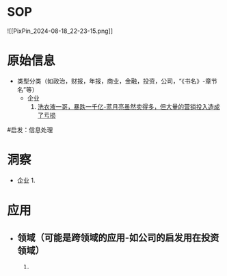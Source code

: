 # SOP

![[PixPin_2024-08-18_22-23-15.png]]

# 原始信息

- 类型分类（如政治，财报，年报，商业，金融，投资，公司，“《书名》-章节名”等）
	- 企业
		1. [洗衣液一哥，暴跌一千亿-蓝月亮虽然卖得多，但大量的营销投入造成了亏损](https://www.36kr.com/p/2918813152894338) 

#启发：信息处理
# 洞察

- 企业
	1. 

# 应用

- 领域（可能是跨领域的应用-如公司的启发用在投资领域）
	- 
		1. 

